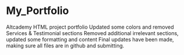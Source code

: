 # My_Portfolio
Altcademy HTML project portfolio
Updated some colors and removed Services & Testimonial sections
Removed additional irrelevant sections, updated some formatting and content
Final updates have been made, making sure all files are in github and submitting.

